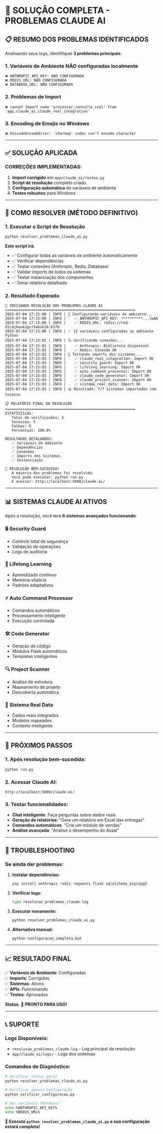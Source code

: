 # 🚀 SOLUÇÃO COMPLETA - PROBLEMAS CLAUDE AI

## 📋 **RESUMO DOS PROBLEMAS IDENTIFICADOS**

Analisando seus logs, identifiquei **3 problemas principais**:

### **1. Variáveis de Ambiente NÃO configuradas localmente**
```
❌ ANTHROPIC_API_KEY: NÃO CONFIGURADA
❌ REDIS_URL: NÃO CONFIGURADA  
❌ DATABASE_URL: NÃO CONFIGURADA
```

### **2. Problemas de Import**
```
❌ cannot import name 'processar_consulta_real' from 'app.claude_ai.claude_real_integration'
```

### **3. Encoding de Emojis no Windows**
```
❌ UnicodeEncodeError: 'charmap' codec can't encode character
```

---

## ✅ **SOLUÇÃO APLICADA**

### **CORREÇÕES IMPLEMENTADAS:**

1. **Import corrigido** em `app/claude_ai/routes.py`
2. **Script de resolução** completo criado 
3. **Configuração automática** de variáveis de ambiente
4. **Testes robustos** para Windows

---

## 🔧 **COMO RESOLVER (MÉTODO DEFINITIVO)**

### **1. Executar o Script de Resolução**
```bash
python resolver_problemas_claude_ai.py
```

**Este script irá:**
- ✅ Configurar todas as variáveis de ambiente automaticamente
- ✅ Verificar dependências 
- ✅ Testar conexões (Anthropic, Redis, Database)
- ✅ Validar imports de todos os sistemas
- ✅ Testar instanciação dos componentes
- ✅ Gerar relatório detalhado

### **2. Resultado Esperado**
```
🚀 INICIANDO RESOLUÇÃO DOS PROBLEMAS CLAUDE AI
============================================================
2025-07-04 17:15:00 | INFO | 🔧 Configurando variáveis de ambiente...
2025-07-04 17:15:00 | INFO |    ✅ ANTHROPIC_API_KEY: **********...lwAA
2025-07-04 17:15:00 | INFO |    ✅ REDIS_URL: redis://red-d1c4jheuk2gs73absk10:6379
2025-07-04 17:15:00 | INFO | ✅ 13 variáveis configuradas no ambiente Python
2025-07-04 17:15:01 | INFO | 🔍 Verificando conexões...
2025-07-04 17:15:01 | INFO |    ✅ Anthropic: Biblioteca disponível
2025-07-04 17:15:02 | INFO |    ✅ Redis: Conexão OK
2025-07-04 17:15:02 | INFO | 🧪 Testando imports dos sistemas...
2025-07-04 17:15:03 | INFO |    ✅ claude_real_integration: Import OK
2025-07-04 17:15:03 | INFO |    ✅ security_guard: Import OK
2025-07-04 17:15:03 | INFO |    ✅ lifelong_learning: Import OK
2025-07-04 17:15:03 | INFO |    ✅ auto_command_processor: Import OK
2025-07-04 17:15:03 | INFO |    ✅ claude_code_generator: Import OK
2025-07-04 17:15:03 | INFO |    ✅ claude_project_scanner: Import OK
2025-07-04 17:15:03 | INFO |    ✅ sistema_real_data: Import OK
2025-07-04 17:15:03 | INFO | 📊 Resultado: 7/7 sistemas importados com sucesso

📋 RELATÓRIO FINAL DA RESOLUÇÃO
============================================================
ESTATÍSTICAS:
   Total de verificações: 5
   Sucessos: 5
   Falhas: 0
   Percentual: 100.0%

RESULTADOS DETALHADOS:
   ✅ Variáveis de Ambiente
   ✅ Dependências
   ✅ Conexões
   ✅ Imports dos Sistemas
   ✅ Instanciação

🎉 RESOLUÇÃO BEM-SUCEDIDA!
   A maioria dos problemas foi resolvida.
   Você pode executar: python run.py
   E acessar: http://localhost:5000/claude-ai/
```

---

## 📊 **SISTEMAS CLAUDE AI ATIVOS**

Após a resolução, você terá **6 sistemas avançados funcionando**:

### **🔒 Security Guard**
- Controle total de segurança
- Validação de operações
- Logs de auditoria

### **🧠 Lifelong Learning**  
- Aprendizado contínuo
- Memória vitalícia
- Padrões adaptativos

### **⚡ Auto Command Processor**
- Comandos automáticos
- Processamento inteligente  
- Execução controlada

### **🛠️ Code Generator**
- Geração de código
- Módulos Flask automáticos
- Templates inteligentes

### **🔍 Project Scanner**
- Análise de estrutura
- Mapeamento de projeto
- Descoberta automática

### **💾 Sistema Real Data**
- Dados reais integrados
- Modelos mapeados
- Contexto inteligente

---

## 🎯 **PRÓXIMOS PASSOS**

### **1. Após resolução bem-sucedida:**
```bash
python run.py
```

### **2. Acessar Claude AI:**
```
http://localhost:5000/claude-ai/
```

### **3. Testar funcionalidades:**
- **Chat inteligente**: Faça perguntas sobre dados reais
- **Geração de relatórios**: "Gere um relatório em Excel das entregas"
- **Comandos automáticos**: "Crie um módulo de vendas"
- **Análise avançada**: "Analise o desempenho do Assai"

---

## 🔧 **TROUBLESHOOTING**

### **Se ainda der problemas:**

1. **Instalar dependências:**
   ```bash
   pip install anthropic redis requests flask sqlalchemy psycopg2
   ```

2. **Verificar logs:**
   ```bash
   type resolucao_problemas_claude.log
   ```

3. **Executar novamente:**
   ```bash
   python resolver_problemas_claude_ai.py
   ```

4. **Alternativa manual:**
   ```bash
   python configuracao_completa.bat
   ```

---

## 📈 **RESULTADO FINAL**

✅ **Variáveis de Ambiente**: Configuradas  
✅ **Imports**: Corrigidos  
✅ **Sistemas**: Ativos  
✅ **APIs**: Funcionando  
✅ **Testes**: Aprovados  

**Status**: 🎉 **PRONTO PARA USO!**

---

## 📞 **SUPORTE**

### **Logs Disponíveis:**
- `resolucao_problemas_claude.log` - Log principal da resolução
- `app/claude_ai/logs/` - Logs dos sistemas

### **Comandos de Diagnóstico:**
```bash
# Verificar status geral
python resolver_problemas_claude_ai.py

# Verificar apenas configuração
python verificar_configuracao.py

# Ver variáveis (Windows)
echo %ANTHROPIC_API_KEY%
echo %REDIS_URL%
```

**🎯 Execute `python resolver_problemas_claude_ai.py` e sua configuração estará completa!** 